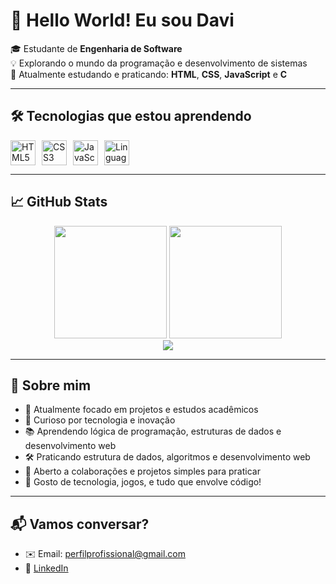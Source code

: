# 👋 Hello World! Eu sou Davi

🎓 Estudante de **Engenharia de Software**  
💡 Explorando o mundo da programação e desenvolvimento de sistemas  
🚀 Atualmente estudando e praticando: **HTML**, **CSS**, **JavaScript** e **C**

---

## 🛠️ Tecnologias que estou aprendendo

<div style="display: flex; gap: 10px;">
  <img src="https://cdn.jsdelivr.net/gh/devicons/devicon/icons/html5/html5-original.svg" width="40px" title="HTML5" />
  <img src="https://cdn.jsdelivr.net/gh/devicons/devicon/icons/css3/css3-original.svg" width="40px" title="CSS3" />
  <img src="https://cdn.jsdelivr.net/gh/devicons/devicon/icons/javascript/javascript-original.svg" width="40px" title="JavaScript" />
  <img src="https://cdn.jsdelivr.net/gh/devicons/devicon/icons/c/c-original.svg" width="40px" title="Linguagem C" />
</div>

---

## 📈 GitHub Stats

<div align="center">
  <img height="180em" src="https://github-readme-stats.vercel.app/api?username=Davi-Cyber-Security&show_icons=true&theme=tokyonight" />
  <img height="180em" src="https://github-readme-stats.vercel.app/api/top-langs/?username=Davi-Cyber-Security&layout=compact&theme=tokyonight" />
  <br />
  <img src="https://streak-stats.demolab.com?user=Davi-Cyber-Security&theme=tokyonight&date_format=M%20j%5B%2C%20Y%5D" />
</div>

---

## 🌱 Sobre mim

- 🔭 Atualmente focado em projetos e estudos acadêmicos  
- 🧩 Curioso por tecnologia e inovação  
- 📚 Aprendendo lógica de programação, estruturas de dados e desenvolvimento web  
- 🛠️ Praticando estrutura de dados, algoritmos e desenvolvimento web  
- 🤝 Aberto a colaborações e projetos simples para praticar  
- 💬 Gosto de tecnologia, jogos, e tudo que envolve código!

---

## 📬 Vamos conversar?

- ✉️ Email: perfilprofissional@gmail.com  
- 💼 [LinkedIn](https://www.linkedin.com/in/davi-gabriel-1a62a92a5?utm_source=share&utm_campaign=share_via&utm_content=profile&utm_medium=android_app)  
